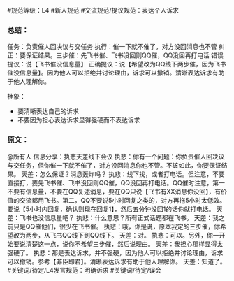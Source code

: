 #规范等级：L4 
#新人规范
#交流规范/提议规范：表达个人诉求
### 总结：
任务：负责催人回决议与交任务
执行：催一下就不催了，对方没回消息也不管
纠正：要保证结果。三步催：先飞书催、飞书没回则QQ催，QQ没回再打电话
错误提议：说【飞书催没信息量】
正确提议：说【希望改为QQ线下两步催，因为飞书催没信息量】。因为他人可以拒绝并讨论理由，诉求可以撤销。清晰表达诉求有助于他人理解你。

抽象：
- 要清晰表达自己的诉求
- 不要因为担心表达诉求显得强硬而不表达诉求
### 原文：
@所有人 信息分享：执悲天差线下会议 
执悲：你有一个问题：你负责催人回决议与交任务，但你催一下就不催了，对方没回消息你也不管。不该如此，你要保证结果。 
天差：怎么保证？消息轰炸吗？
执悲：线下找，或者打电话。但注意，不要直接打，要先飞书催、飞书没回则QQ催，QQ没回再打电话。QQ催时注意，第一不要有信息量，不要在QQ复述消息，要在QQ只说【飞书有XX消息你没回】，有价值的交流都用飞书。第二，QQ不要说5小时回复之类的，对方再拖5小时太低效。要说【5小时内回复，确认则现在回复1】，然后五分钟没回1的话你就打电话。 
天差：飞书也没信息量吧？
执悲：什么意思？所有正式话题都在飞书。
天差：我之前只是QQ催他们，很少在飞书催。
执悲：哦，你是说，原本我定的三步催，你希望改为两步，从飞书QQ线下到QQ线下。
天差：对。
执悲：可以。另外，你一开始要说清楚这一点，说你不希望三步催，然后说理由。
天差：我担心那样显得太强硬了。 执悲：那是表达诉求，并不强硬，因为他人可以拒绝并讨论理由，诉求可以撤销。参考【非臣即君】。清晰表达诉求有助于他人理解你。 天差：知道了。 #关键词/待定/L4发言规范：明确诉求 #关键词/待定/误会
